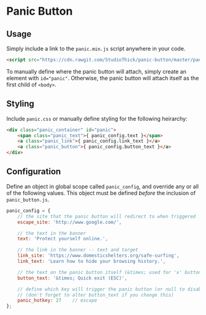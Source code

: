 # Panic Button

## Usage

Simply include a link to the `panic.min.js` script anywhere in your code.

```html
<script src="https://cdn.rawgit.com/StudioThick/panic-button/master/panic.min.js"></script>
```

To manually define where the panic button will attach, simply create an element
with `id="panic"`. Otherwise, the panic button will attach itself as the first
child of `<body>`.

## Styling

Include `panic.css` or manually define styling for the following
heirarchy:

```html
<div class="panic_container" id="panic">
    <span class="panic_text">{ panic_config.text }</span>
    <a class="panic_link">{ panic_config.link_text }</a>
    <a class="panic_button">{ panic_config.button_text }</a>
</div>
```

## Configuration 

Define an object in global scope called `panic_config`, and override any
or all of the following values. This object must be defined *before* the
inclusion of `panic_button.js`.

```js
panic_config = {
    // the site that the panic button will redirect to when triggered
    escape_site: 'http://www.google.com/',

    // the text in the banner
    text: 'Protect yourself online.',

    // the link in the banner -- text and target
    link_site: 'https://www.domesticshelters.org/safe-surfing',
    link_text: 'Learn how to hide your browsing history.',

    // the text on the panic button itself (&times; used for 'x' button)
    button_text: '&times; Quick exit (ESC)',

    // define which key will trigger the panic button (or null to disable)
    // (don't forget to alter button_text if you change this)
    panic_hotkey: 27    // escape
};
```

